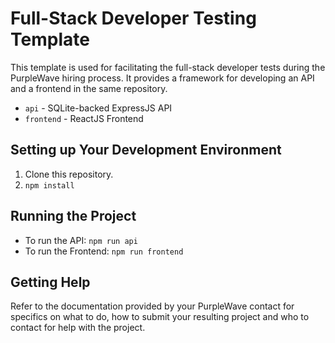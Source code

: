 # Full-Stack Developer Testing Template

This template is used for facilitating the full-stack developer tests
during the PurpleWave hiring process.  It provides a framework for
developing an API and a frontend in the same repository.

* `api` - SQLite-backed ExpressJS API
* `frontend` - ReactJS Frontend

## Setting up Your Development Environment

1. Clone this repository.
1. `npm install`

## Running the Project

* To run the API: `npm run api`
* To run the Frontend: `npm run frontend`

## Getting Help

Refer to the documentation provided by your PurpleWave contact for
specifics on what to do, how to submit your resulting project and
who to contact for help with the project.

